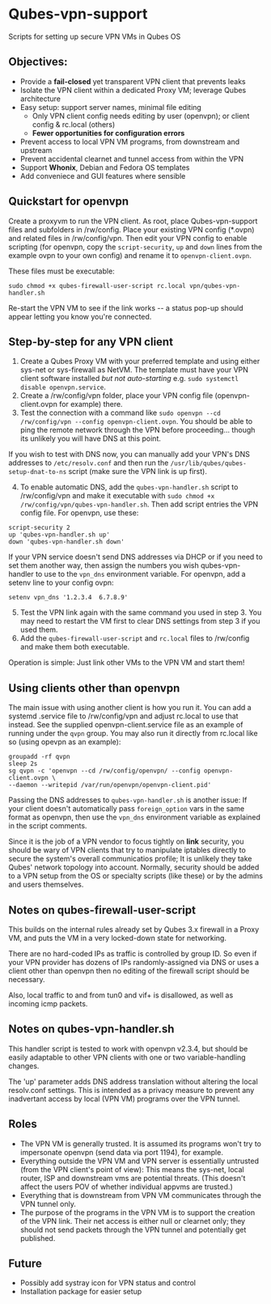 # Qubes-vpn-support
Scripts for setting up secure VPN VMs in Qubes OS

Objectives:
-
* Provide a **fail-closed** yet transparent VPN client that prevents leaks
* Isolate the VPN client within a dedicated Proxy VM; leverage Qubes architecture
* Easy setup: support server names, minimal file editing
  * Only VPN client config needs editing by user (openvpn); or client config & rc.local (others)
  * __Fewer opportunities for configuration errors__
* Prevent access to local VPN VM programs, from downstream and upstream
* Prevent accidental clearnet and tunnel access from within the VPN
* Support __Whonix__, Debian and Fedora OS templates
* Add conveniece and GUI features where sensible

Quickstart for openvpn
-
Create a proxyvm to run the VPN client. As root, place Qubes-vpn-support files and subfolders in /rw/config. Place your existing VPN config (*.ovpn) and related files in /rw/config/vpn. Then edit your VPN config to enable scripting (for openvpn, copy the `script-security`, `up` and `down` lines from the example ovpn to your own config) and rename it to `openvpn-client.ovpn`.

These files must be executable:
```
sudo chmod +x qubes-firewall-user-script rc.local vpn/qubes-vpn-handler.sh
```

Re-start the VPN VM to see if the link works -- a status pop-up should appear letting you know you're connected.

Step-by-step for any VPN client
-
1. Create a Qubes Proxy VM with your preferred template and using either sys-net or sys-firewall as NetVM. The template must have your VPN client software installed *but not auto-starting* e.g. `sudo systemctl disable openvpn.service`.
2. Create a /rw/config/vpn folder, place your VPN config file (openvpn-client.ovpn for example) there.
3. Test the connection with a command like `sudo openvpn --cd  /rw/config/vpn --config openvpn-client.ovpn`. You should be able to ping the remote network through the VPN before proceeding... though its unlikely you will have DNS at this point.

 If you wish to test with DNS now, you can manually add your VPN's DNS addresses to `/etc/resolv.conf` and then run the `/usr/lib/qubes/qubes-setup-dnat-to-ns` script (make sure the VPN link is up first).

4. To enable automatic DNS, add the `qubes-vpn-handler.sh` script to /rw/config/vpn and make it executable with `sudo chmod +x /rw/config/vpn/qubes-vpn-handler.sh`. Then add script entries the VPN config file. For openvpn, use these:
 ```
 script-security 2
 up 'qubes-vpn-handler.sh up'
 down 'qubes-vpn-handler.sh down'
 ```
 If your VPN service doesn't send DNS addresses via DHCP or if you need to set them another way, then assign the numbers you wish qubes-vpn-handler to use to the `vpn_dns` environment variable. For openvpn, add a setenv line to your config ovpn:
 ```
 setenv vpn_dns '1.2.3.4  6.7.8.9'
 ```
5. Test the VPN link again with the same command you used in step 3. You may need to restart the VM first to clear DNS settings from step 3 if you used them.
6. Add the `qubes-firewall-user-script` and `rc.local` files to /rw/config and make them both executable.


Operation is simple: Just link other VMs to the VPN VM and start them!

Using clients other than openvpn
-
The main issue with using another client is how you run it. You can add a systemd .service file to /rw/config/vpn and adjust rc.local to use that instead. See the supplied openvpn-client.service file as an example of running under the `qvpn` group. You may also run it directly from rc.local like so (using opevpn as an example):
```
groupadd -rf qvpn
sleep 2s
sg qvpn -c 'openvpn --cd /rw/config/openvpn/ --config openvpn-client.ovpn \
--daemon --writepid /var/run/openvpn/openvpn-client.pid'
```

Passing the DNS addresses to `qubes-vpn-handler.sh` is another issue: If your client doesn't automatically pass `foreign_option` vars in the same format as openvpn, then use the `vpn_dns` environment variable as explained in the script comments.

Since it is the job of a VPN vendor to focus tightly on __link__ security, you should be wary of VPN clients that try to manipulate iptables directly to secure the system's overall communicatios profile; It is unlikely they take Qubes' network topology into account. Normally, security should be added to a VPN setup from the OS or specialty scripts (like these) or by the admins and users themselves.

Notes on qubes-firewall-user-script
-
This builds on the internal rules already set by Qubes 3.x firewall in a Proxy VM, and puts the VM in a very locked-down state for networking.

There are no hard-coded IPs as traffic is controlled by group ID. So even if your VPN provider has dozens of IPs randomly-assigned via DNS or uses a client other than openvpn then no editing of the firewall script should be necessary.

Also, local traffic to and from tun0 and vif+ is disallowed, as well as incoming icmp packets.

Notes on qubes-vpn-handler.sh
-
This handler script is tested to work with openvpn v2.3.4, but should be easily adaptable to other VPN clients with one or two variable-handling changes.

The 'up' parameter adds DNS address translation without altering the local resolv.conf settings. This is intended as a privacy measure to prevent any inadvertant access by local (VPN VM) programs over the VPN tunnel.

Roles
--
* The VPN VM is generally trusted. It is assumed its programs won't try to impersonate openvpn (send data via port 1194), for example.
* Everything outside the VPN VM and VPN server is essentially untrusted (from the VPN client's point of view): This means the sys-net, local router, ISP and downstream vms are potential threats. (This doesn't affect the users POV of whether individual appvms are trusted.)
* Everything that is downstream from VPN VM communicates through the VPN tunnel only.
* The purpose of the programs in the VPN VM is to support the creation of the VPN link. Their net access is either null or clearnet only; they should not send packets through the VPN tunnel and potentially get published.

Future
-
* Possibly add systray icon for VPN status and control
* Installation package for easier setup
